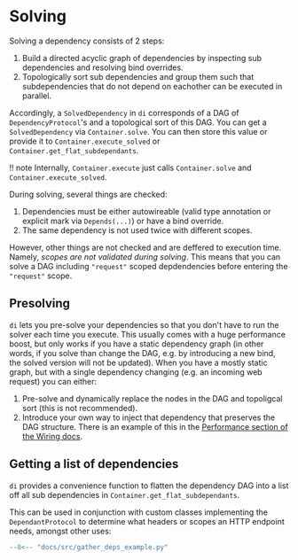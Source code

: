 # Solving

Solving a dependency consists of 2 steps:

1. Build a directed acyclic graph of dependencies by inspecting sub dependencies and resolving bind overrides.
1. Topologically sort sub dependencies and group them such that subdependencies that do not depend on eachother can be executed in parallel.

Accordingly, a `SolvedDependency` in `di` corresponds of a DAG of `DependencyProtocol`'s and a topological sort of this DAG.
You can get a `SolvedDependency` via `Container.solve`.
You can then store this value or provide it to `Container.execute_solved` or `Container.get_flat_subdependants`.

!! note
    Internally, `Container.execute` just calls `Container.solve` and `Container.execute_solved`.

During solving, several things are checked:

1. Dependencies must be either autowireable (valid type annotation or explicit mark via `Depends(...)`) or have a bind override.
2. The same dependency is not used twice with different scopes.

However, other things are not checked and are deffered to execution time. Namely, *scopes are not validated during solving*.
This means that you can solve a DAG including `"request"` scoped depdendencies before entering the `"request"` scope.

## Presolving

`di` lets you pre-solve your dependencies so that you don't have to run the solver each time you execute.
This usually comes with a huge performance boost, but only works if you have a static dependency graph (in other words, if you solve than change the DAG, e.g. by introducing a new bind, the solved version will not be updated).
When you have a mostly static graph, but with a single dependency changing (e.g. an incoming web request) you can either:

1. Pre-solve and dynamically replace the nodes in the DAG and topoligcal sort (this is not recommended).
2. Introduce your own way to inject that dependency that preserves the DAG structure. There is an example of this in the [Performance section of the Wiring docs].

## Getting a list of dependencies

`di` provides a convenience function to flatten the dependency DAG into a list off all sub dependencies in `Container.get_flat_subdependants`.

This can be used in conjunction with custom classes implementing the `DependantProtocol` to determine what headers or scopes an HTTP endpoint needs, amongst other uses:

```Python hl_lines="30-35 41-46"
--8<-- "docs/src/gather_deps_example.py"
```

[Performance section of the Wiring docs]: wiring.md#performance
